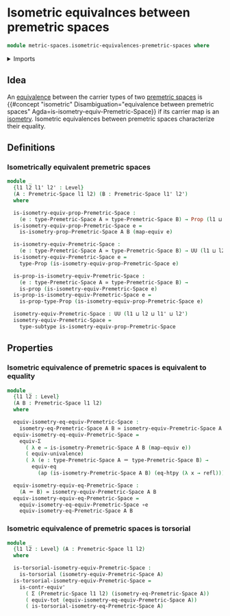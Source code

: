 # Isometric equivalnces between premetric spaces

```agda
module metric-spaces.isometric-equivalences-premetric-spaces where
```

<details><summary>Imports</summary>

```agda
open import foundation.action-on-identifications-functions
open import foundation.contractible-types
open import foundation.dependent-pair-types
open import foundation.equivalences
open import foundation.function-extensionality
open import foundation.function-types
open import foundation.functoriality-dependent-pair-types
open import foundation.identity-types
open import foundation.propositions
open import foundation.subtypes
open import foundation.torsorial-type-families
open import foundation.transport-along-identifications
open import foundation.univalence
open import foundation.universe-levels

open import metric-spaces.equality-of-premetric-spaces
open import metric-spaces.isometries-premetric-spaces
open import metric-spaces.premetric-spaces
```

</details>

## Idea

An [equivalence](foundation.equivalences.md) between the carrier types of two
[premetric spaces](metric-spaces.premetric-spaces.md) is
{{#concept "isometric" Disambiguation="equivalence between premetric spaces" Agda=is-isometry-equiv-Premetric-Space}}
if its carrier map is an
[isometry](metric-spaces.isometries-premetric-spaces.md). Isometric equivalences
between premetric spaces characterize their equality.

## Definitions

### Isometrically equivalent premetric spaces

```agda
module _
  {l1 l2 l1' l2' : Level}
  (A : Premetric-Space l1 l2) (B : Premetric-Space l1' l2')
  where

  is-isometry-equiv-prop-Premetric-Space :
    (e : type-Premetric-Space A ≃ type-Premetric-Space B) → Prop (l1 ⊔ l2 ⊔ l2')
  is-isometry-equiv-prop-Premetric-Space e =
    is-isometry-prop-Premetric-Space A B (map-equiv e)

  is-isometry-equiv-Premetric-Space :
    (e : type-Premetric-Space A ≃ type-Premetric-Space B) → UU (l1 ⊔ l2 ⊔ l2')
  is-isometry-equiv-Premetric-Space e =
    type-Prop (is-isometry-equiv-prop-Premetric-Space e)

  is-prop-is-isometry-equiv-Premetric-Space :
    (e : type-Premetric-Space A ≃ type-Premetric-Space B) →
    is-prop (is-isometry-equiv-Premetric-Space e)
  is-prop-is-isometry-equiv-Premetric-Space e =
    is-prop-type-Prop (is-isometry-equiv-prop-Premetric-Space e)

  isometry-equiv-Premetric-Space : UU (l1 ⊔ l2 ⊔ l1' ⊔ l2')
  isometry-equiv-Premetric-Space =
    type-subtype is-isometry-equiv-prop-Premetric-Space
```

## Properties

### Isometric equivalence of premetric spaces is equivalent to equality

```agda
module _
  {l1 l2 : Level}
  (A B : Premetric-Space l1 l2)
  where

  equiv-isometry-eq-equiv-Premetric-Space :
    isometry-eq-Premetric-Space A B ≃ isometry-equiv-Premetric-Space A B
  equiv-isometry-eq-equiv-Premetric-Space =
    equiv-Σ
      ( λ e → is-isometry-Premetric-Space A B (map-equiv e))
      ( equiv-univalence)
      ( λ (e : type-Premetric-Space A ＝ type-Premetric-Space B) →
        equiv-eq
          (ap (is-isometry-Premetric-Space A B) (eq-htpy (λ x → refl))))

  equiv-isometry-equiv-eq-Premetric-Space :
    (A ＝ B) ≃ isometry-equiv-Premetric-Space A B
  equiv-isometry-equiv-eq-Premetric-Space =
    equiv-isometry-eq-equiv-Premetric-Space ∘e
    equiv-isometry-eq-Premetric-Space A B
```

### Isometric equivalence of premetric spaces is torsorial

```agda
module _
  {l1 l2 : Level} (A : Premetric-Space l1 l2)
  where

  is-torsorial-isometry-equiv-Premetric-Space :
    is-torsorial (isometry-equiv-Premetric-Space A)
  is-torsorial-isometry-equiv-Premetric-Space =
    is-contr-equiv'
      ( Σ (Premetric-Space l1 l2) (isometry-eq-Premetric-Space A))
      ( equiv-tot (equiv-isometry-eq-equiv-Premetric-Space A))
      ( is-torsorial-isometry-eq-Premetric-Space A)
```
